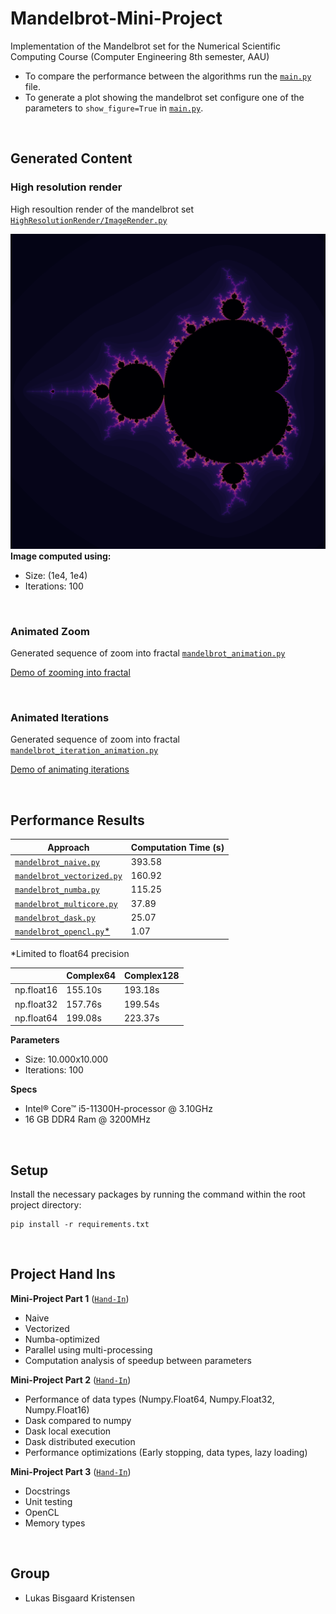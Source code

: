 # Mandelbrot-Mini-Project
Implementation of the Mandelbrot set for the Numerical Scientific Computing Course (Computer Engineering 8th semester, AAU)

- To compare the performance between the algorithms run the [``main.py``](main.py) file.
- To generate a plot showing the mandelbrot set configure one of the parameters to ``show_figure=True`` in [``main.py``](main.py).

</br>

<!----------------------------------------->

## Generated Content

### High resolution render
High resoultion render of the mandelbrot set [``HighResolutionRender/ImageRender.py``](<High Resolution Image Render/ImageRender.py>)

![img](<High Resolution Image Render/MandelbrotOutput.png>)
**Image computed using:**
- Size: (1e4, 1e4)
- Iterations: 100

</br>

### Animated Zoom

Generated sequence of zoom into fractal [``mandelbrot_animation.py``](<Zoom Animation/mandelbrot_animation.py>)

[Demo of zooming into fractal](https://www.youtube.com/watch?v=L2zKIrriDfI)

</br>

### Animated Iterations

Generated sequence of zoom into fractal [``mandelbrot_iteration_animation.py``](<Iterations Animation/mandelbrot_iteration_animation.py>)

[Demo of animating iterations](https://www.youtube.com/watch?v=8BjqgaIuses)

</br>


<!----------------------------------------->

## Performance Results
| Approach    | Computation Time (s) |
| ----------- | ----------- |
| [``mandelbrot_naive.py``](mandelbrot_naive.py)| 393.58 |
| [``mandelbrot_vectorized.py``](mandelbrot_vectorized.py)| 160.92 |
| [``mandelbrot_numba.py``](mandelbrot_numba.py)| 115.25 |
| [``mandelbrot_multicore.py``](mandelbrot_multicore.py)| 37.89 |
| [``mandelbrot_dask.py``](mandelbrot_dask.py)| 25.07 |
| [``mandelbrot_opencl.py``*](mandelbrot_opencl.py)| 1.07 |

*Limited to float64 precision


|  | Complex64 | Complex128 |
| ----------- | ----------- | ----------- |
| np.float16 | 155.10s | 193.18s |
| np.float32 | 157.76s | 199.54s |
| np.float64 | 199.08s | 223.37s |


**Parameters**
- Size: 10.000x10.000
- Iterations: 100

**Specs**
- Intel® Core™ i5-11300H-processor @ 3.10GHz
- 16 GB DDR4 Ram @ 3200MHz

</br>

<!----------------------------------------->

## Setup
Install the necessary packages by running the command within the root project directory:

```shell
pip install -r requirements.txt
```
</br>

<!----------------------------------------->

## Project Hand Ins
**Mini-Project Part 1** ([``Hand-In``](Part%201%20-%20Algorithms%20with%20performance%20analysis/Mini%20Project%20Report%20Part%201.pdf))</br>
- Naive
- Vectorized
- Numba-optimized
- Parallel using multi-processing
- Computation analysis of speedup between parameters</br>

**Mini-Project Part 2** ([``Hand-In``](Part%202%20-%20DASK%20and%20Datatypes/Numerical%20Scientific%20Computing%20Mini%20Project%20Part%202.pdf))</br>
- Performance of data types (Numpy.Float64, Numpy.Float32, Numpy.Float16)
- Dask compared to numpy
- Dask local execution
- Dask distributed execution
- Performance optimizations (Early stopping, data types, lazy loading)

**Mini-Project Part 3** ([``Hand-In``]())</br>
- Docstrings
- Unit testing
- OpenCL
- Memory types

</br>

<!----------------------------------------->

## Group
- Lukas Bisgaard Kristensen 
